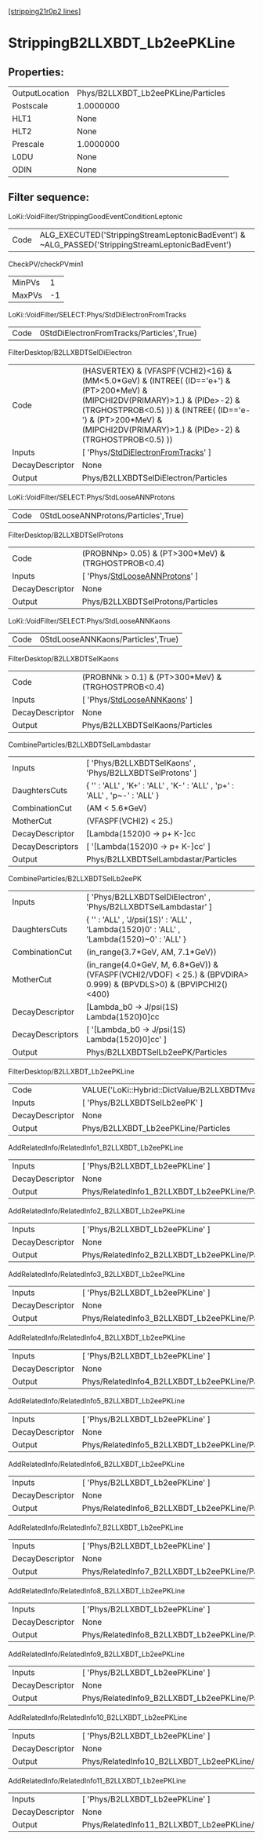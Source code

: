 [[stripping21r0p2 lines]](./stripping21r0p2-index)

# StrippingB2LLXBDT_Lb2eePKLine

## Properties:

|                |                                     |
|----------------|-------------------------------------|
| OutputLocation | Phys/B2LLXBDT_Lb2eePKLine/Particles |
| Postscale      | 1.0000000                           |
| HLT1           | None                                |
| HLT2           | None                                |
| Prescale       | 1.0000000                           |
| L0DU           | None                                |
| ODIN           | None                                |

## Filter sequence:

LoKi::VoidFilter/StrippingGoodEventConditionLeptonic

|      |                                                                                                  |
|------|--------------------------------------------------------------------------------------------------|
| Code | ALG_EXECUTED('StrippingStreamLeptonicBadEvent') & ~ALG_PASSED('StrippingStreamLeptonicBadEvent') |

CheckPV/checkPVmin1

|        |     |
|--------|-----|
| MinPVs | 1   |
| MaxPVs | -1  |

LoKi::VoidFilter/SELECT:Phys/StdDiElectronFromTracks

|      |                                           |
|------|-------------------------------------------|
| Code | 0StdDiElectronFromTracks/Particles',True) |

FilterDesktop/B2LLXBDTSelDiElectron

|                 |                                                                                                                                                                                                                                                                  |
|-----------------|------------------------------------------------------------------------------------------------------------------------------------------------------------------------------------------------------------------------------------------------------------------|
| Code            | (HASVERTEX) & (VFASPF(VCHI2)\<16) & (MM\<5.0\*GeV) & (INTREE( (ID=='e+') & (PT\>200\*MeV) & (MIPCHI2DV(PRIMARY)\>1.) & (PIDe\>-2) & (TRGHOSTPROB\<0.5) )) & (INTREE( (ID=='e-') & (PT\>200\*MeV) & (MIPCHI2DV(PRIMARY)\>1.) & (PIDe\>-2) & (TRGHOSTPROB\<0.5) )) |
| Inputs          | [ 'Phys/[StdDiElectronFromTracks](./stripping21r0p2-commonparticles-stddielectronfromtracks)' ]                                                                                                                                                                |
| DecayDescriptor | None                                                                                                                                                                                                                                                             |
| Output          | Phys/B2LLXBDTSelDiElectron/Particles                                                                                                                                                                                                                             |

LoKi::VoidFilter/SELECT:Phys/StdLooseANNProtons

|      |                                      |
|------|--------------------------------------|
| Code | 0StdLooseANNProtons/Particles',True) |

FilterDesktop/B2LLXBDTSelProtons

|                 |                                                                                         |
|-----------------|-----------------------------------------------------------------------------------------|
| Code            | (PROBNNp\> 0.05) & (PT\>300\*MeV) & (TRGHOSTPROB\<0.4)                                  |
| Inputs          | [ 'Phys/[StdLooseANNProtons](./stripping21r0p2-commonparticles-stdlooseannprotons)' ] |
| DecayDescriptor | None                                                                                    |
| Output          | Phys/B2LLXBDTSelProtons/Particles                                                       |

LoKi::VoidFilter/SELECT:Phys/StdLooseANNKaons

|      |                                    |
|------|------------------------------------|
| Code | 0StdLooseANNKaons/Particles',True) |

FilterDesktop/B2LLXBDTSelKaons

|                 |                                                                                     |
|-----------------|-------------------------------------------------------------------------------------|
| Code            | (PROBNNk \> 0.1) & (PT\>300\*MeV) & (TRGHOSTPROB\<0.4)                              |
| Inputs          | [ 'Phys/[StdLooseANNKaons](./stripping21r0p2-commonparticles-stdlooseannkaons)' ] |
| DecayDescriptor | None                                                                                |
| Output          | Phys/B2LLXBDTSelKaons/Particles                                                     |

CombineParticles/B2LLXBDTSelLambdastar

|                  |                                                                             |
|------------------|-----------------------------------------------------------------------------|
| Inputs           | [ 'Phys/B2LLXBDTSelKaons' , 'Phys/B2LLXBDTSelProtons' ]                   |
| DaughtersCuts    | { '' : 'ALL' , 'K+' : 'ALL' , 'K-' : 'ALL' , 'p+' : 'ALL' , 'p~-' : 'ALL' } |
| CombinationCut   | (AM \< 5.6\*GeV)                                                            |
| MotherCut        | (VFASPF(VCHI2) \< 25.)                                                      |
| DecayDescriptor  | [Lambda(1520)0 -\> p+ K-]cc                                               |
| DecayDescriptors | [ '[Lambda(1520)0 -\> p+ K-]cc' ]                                       |
| Output           | Phys/B2LLXBDTSelLambdastar/Particles                                        |

CombineParticles/B2LLXBDTSelLb2eePK

|                  |                                                                                                                        |
|------------------|------------------------------------------------------------------------------------------------------------------------|
| Inputs           | [ 'Phys/B2LLXBDTSelDiElectron' , 'Phys/B2LLXBDTSelLambdastar' ]                                                      |
| DaughtersCuts    | { '' : 'ALL' , 'J/psi(1S)' : 'ALL' , 'Lambda(1520)0' : 'ALL' , 'Lambda(1520)~0' : 'ALL' }                              |
| CombinationCut   | (in_range(3.7\*GeV, AM, 7.1\*GeV))                                                                                     |
| MotherCut        | (in_range(4.0\*GeV, M, 6.8\*GeV)) & (VFASPF(VCHI2/VDOF) \< 25.) & (BPVDIRA\> 0.999) & (BPVDLS\>0) & (BPVIPCHI2()\<400) |
| DecayDescriptor  | [Lambda_b0 -\> J/psi(1S) Lambda(1520)0]cc                                                                            |
| DecayDescriptors | [ '[Lambda_b0 -\> J/psi(1S) Lambda(1520)0]cc' ]                                                                    |
| Output           | Phys/B2LLXBDTSelLb2eePK/Particles                                                                                      |

FilterDesktop/B2LLXBDT_Lb2eePKLine

|                 |                                                            |
|-----------------|------------------------------------------------------------|
| Code            | VALUE('LoKi::Hybrid::DictValue/B2LLXBDTMvaLb2eePK')\>-0.05 |
| Inputs          | [ 'Phys/B2LLXBDTSelLb2eePK' ]                            |
| DecayDescriptor | None                                                       |
| Output          | Phys/B2LLXBDT_Lb2eePKLine/Particles                        |

AddRelatedInfo/RelatedInfo1_B2LLXBDT_Lb2eePKLine

|                 |                                                  |
|-----------------|--------------------------------------------------|
| Inputs          | [ 'Phys/B2LLXBDT_Lb2eePKLine' ]                |
| DecayDescriptor | None                                             |
| Output          | Phys/RelatedInfo1_B2LLXBDT_Lb2eePKLine/Particles |

AddRelatedInfo/RelatedInfo2_B2LLXBDT_Lb2eePKLine

|                 |                                                  |
|-----------------|--------------------------------------------------|
| Inputs          | [ 'Phys/B2LLXBDT_Lb2eePKLine' ]                |
| DecayDescriptor | None                                             |
| Output          | Phys/RelatedInfo2_B2LLXBDT_Lb2eePKLine/Particles |

AddRelatedInfo/RelatedInfo3_B2LLXBDT_Lb2eePKLine

|                 |                                                  |
|-----------------|--------------------------------------------------|
| Inputs          | [ 'Phys/B2LLXBDT_Lb2eePKLine' ]                |
| DecayDescriptor | None                                             |
| Output          | Phys/RelatedInfo3_B2LLXBDT_Lb2eePKLine/Particles |

AddRelatedInfo/RelatedInfo4_B2LLXBDT_Lb2eePKLine

|                 |                                                  |
|-----------------|--------------------------------------------------|
| Inputs          | [ 'Phys/B2LLXBDT_Lb2eePKLine' ]                |
| DecayDescriptor | None                                             |
| Output          | Phys/RelatedInfo4_B2LLXBDT_Lb2eePKLine/Particles |

AddRelatedInfo/RelatedInfo5_B2LLXBDT_Lb2eePKLine

|                 |                                                  |
|-----------------|--------------------------------------------------|
| Inputs          | [ 'Phys/B2LLXBDT_Lb2eePKLine' ]                |
| DecayDescriptor | None                                             |
| Output          | Phys/RelatedInfo5_B2LLXBDT_Lb2eePKLine/Particles |

AddRelatedInfo/RelatedInfo6_B2LLXBDT_Lb2eePKLine

|                 |                                                  |
|-----------------|--------------------------------------------------|
| Inputs          | [ 'Phys/B2LLXBDT_Lb2eePKLine' ]                |
| DecayDescriptor | None                                             |
| Output          | Phys/RelatedInfo6_B2LLXBDT_Lb2eePKLine/Particles |

AddRelatedInfo/RelatedInfo7_B2LLXBDT_Lb2eePKLine

|                 |                                                  |
|-----------------|--------------------------------------------------|
| Inputs          | [ 'Phys/B2LLXBDT_Lb2eePKLine' ]                |
| DecayDescriptor | None                                             |
| Output          | Phys/RelatedInfo7_B2LLXBDT_Lb2eePKLine/Particles |

AddRelatedInfo/RelatedInfo8_B2LLXBDT_Lb2eePKLine

|                 |                                                  |
|-----------------|--------------------------------------------------|
| Inputs          | [ 'Phys/B2LLXBDT_Lb2eePKLine' ]                |
| DecayDescriptor | None                                             |
| Output          | Phys/RelatedInfo8_B2LLXBDT_Lb2eePKLine/Particles |

AddRelatedInfo/RelatedInfo9_B2LLXBDT_Lb2eePKLine

|                 |                                                  |
|-----------------|--------------------------------------------------|
| Inputs          | [ 'Phys/B2LLXBDT_Lb2eePKLine' ]                |
| DecayDescriptor | None                                             |
| Output          | Phys/RelatedInfo9_B2LLXBDT_Lb2eePKLine/Particles |

AddRelatedInfo/RelatedInfo10_B2LLXBDT_Lb2eePKLine

|                 |                                                   |
|-----------------|---------------------------------------------------|
| Inputs          | [ 'Phys/B2LLXBDT_Lb2eePKLine' ]                 |
| DecayDescriptor | None                                              |
| Output          | Phys/RelatedInfo10_B2LLXBDT_Lb2eePKLine/Particles |

AddRelatedInfo/RelatedInfo11_B2LLXBDT_Lb2eePKLine

|                 |                                                   |
|-----------------|---------------------------------------------------|
| Inputs          | [ 'Phys/B2LLXBDT_Lb2eePKLine' ]                 |
| DecayDescriptor | None                                              |
| Output          | Phys/RelatedInfo11_B2LLXBDT_Lb2eePKLine/Particles |

